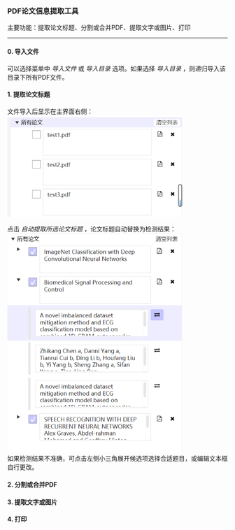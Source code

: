 ### PDF论文信息提取工具
主要功能：提取论文标题、分割或合并PDF、提取文字或图片、打印

------------

#### 0. 导入文件
可以选择菜单中 *导入文件* 或 *导入目录* 选项。如果选择 *导入目录* ，则递归导入该目录下所有PDF文件。

#### 1. 提取论文标题
文件导入后显示在主界面右侧：  
<img src="https://github.com/capterlliar/CatPdfPaperTool/blob/master/pics/fileDisplay.png" width="400px">  

点击 *自动提取所选论文标题* ，论文标题自动替换为检测结果：  
<img src="https://github.com/capterlliar/CatPdfPaperTool/blob/master/pics/rename.png" width="400px">  
如果检测结果不准确，可点击左侧小三角展开候选项选择合适题目，或编辑文本框自行更改。

#### 2. 分割或合并PDF


#### 3. 提取文字或图片


#### 4. 打印
